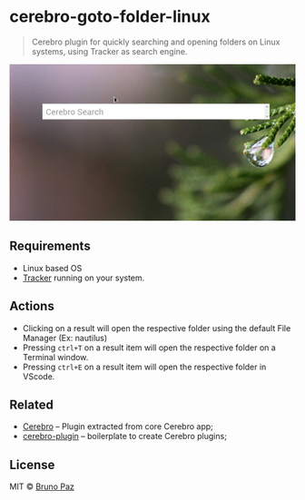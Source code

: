 # cerebro-goto-folder-linux

> Cerebro plugin for quickly searching and opening folders on Linux systems, using Tracker as search engine.

![](demo.gif)

## Requirements

* Linux based OS
* [Tracker](https://wiki.gnome.org/Projects/Tracker) running on your system.

## Actions

* Clicking on a result will open the respective folder using the default File Manager (Ex: nautilus)
* Pressing ```ctrl+T``` on a result item will open the respective folder on a Terminal window.
* Pressing ```ctrl+E``` on a result item will open the respective folder in VScode.


## Related

* [Cerebro](http://github.com/KELiON/cerebro) – Plugin extracted from core Cerebro app;
* [cerebro-plugin](http://github.com/KELiON/cerebro-plugin) – boilerplate to create Cerebro plugins;

## License

MIT © [Bruno Paz](http://brunopaz.net)
